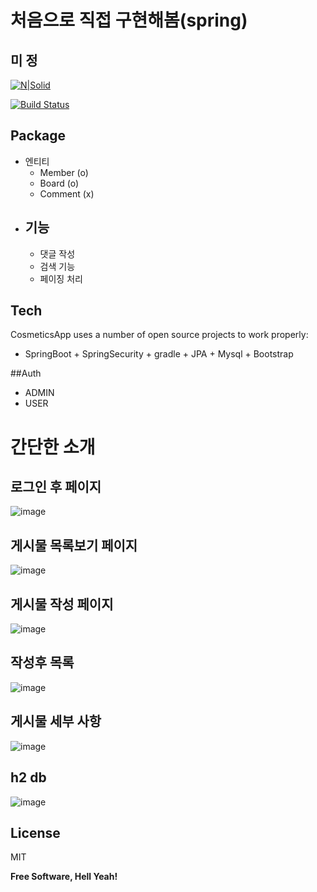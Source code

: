 # 처음으로 직접 구현해봄(spring)
## 미 정

[![N|Solid](https://cldup.com/dTxpPi9lDf.thumb.png)](https://nodesource.com/products/nsolid)

[![Build Status](https://travis-ci.org/joemccann/dillinger.svg?branch=master)](https://travis-ci.org/joemccann/dillinger)

## Package
 - 엔티티
   - Member (o)
   - Board  (o)
   - Comment  (x)
 - 기능
   - 
   - 댓글 작성
   - 검색 기능
   - 페이징 처리
   
## Tech

CosmeticsApp uses a number of open source projects to work properly:

- SpringBoot + SpringSecurity + gradle + JPA + Mysql + Bootstrap


##Auth
  - ADMIN
  - USER
  
# 간단한 소개
## 로그인 후 페이지
![image](https://user-images.githubusercontent.com/60054318/138500013-f0c21ffe-9e59-4935-a2f4-28bef1ad40db.png)
## 게시물 목록보기 페이지
![image](https://user-images.githubusercontent.com/60054318/138500185-fdb62a0d-4e6a-4ec7-94ad-f084a286b944.png)
## 게시물 작성 페이지
![image](https://user-images.githubusercontent.com/60054318/138500322-72764716-8b04-487f-b497-a55d98032e20.png)
## 작성후 목록
![image](https://user-images.githubusercontent.com/60054318/138500406-016ad1f9-11b4-4d24-8e2c-5ee4fa031cf0.png)
## 게시물 세부 사항
![image](https://user-images.githubusercontent.com/60054318/138500490-48b6746d-6d86-4c0c-9618-5fe40019be45.png)


## h2 db
![image](https://user-images.githubusercontent.com/60054318/138499927-bb167025-958b-4ca0-bb24-cdfdd459c8e1.png)

## License

MIT

**Free Software, Hell Yeah!**

[//]: # (These are reference links used in the body of this note and get stripped out when the markdown processor does its job. There is no need to format nicely because it shouldn't be seen. Thanks SO - http://stackoverflow.com/questions/4823468/store-comments-in-markdown-syntax)

   [dill]: <https://github.com/joemccann/dillinger>
   [git-repo-url]: <https://github.com/joemccann/dillinger.git>
   [john gruber]: <http://daringfireball.net>
   [df1]: <http://daringfireball.net/projects/markdown/>
   [markdown-it]: <https://github.com/markdown-it/markdown-it>
   [Ace Editor]: <http://ace.ajax.org>
   [node.js]: <http://nodejs.org>
   [Twitter Bootstrap]: <http://twitter.github.com/bootstrap/>
   [jQuery]: <http://jquery.com>
   [@tjholowaychuk]: <http://twitter.com/tjholowaychuk>
   [express]: <http://expressjs.com>
   [AngularJS]: <http://angularjs.org>
   [Gulp]: <http://gulpjs.com>

   [PlDb]: <https://github.com/joemccann/dillinger/tree/master/plugins/dropbox/README.md>
   [PlGh]: <https://github.com/joemccann/dillinger/tree/master/plugins/github/README.md>
   [PlGd]: <https://github.com/joemccann/dillinger/tree/master/plugins/googledrive/README.md>
   [PlOd]: <https://github.com/joemccann/dillinger/tree/master/plugins/onedrive/README.md>
   [PlMe]: <https://github.com/joemccann/dillinger/tree/master/plugins/medium/README.md>
   [PlGa]: <https://github.com/RahulHP/dillinger/blob/master/plugins/googleanalytics/README.md>

